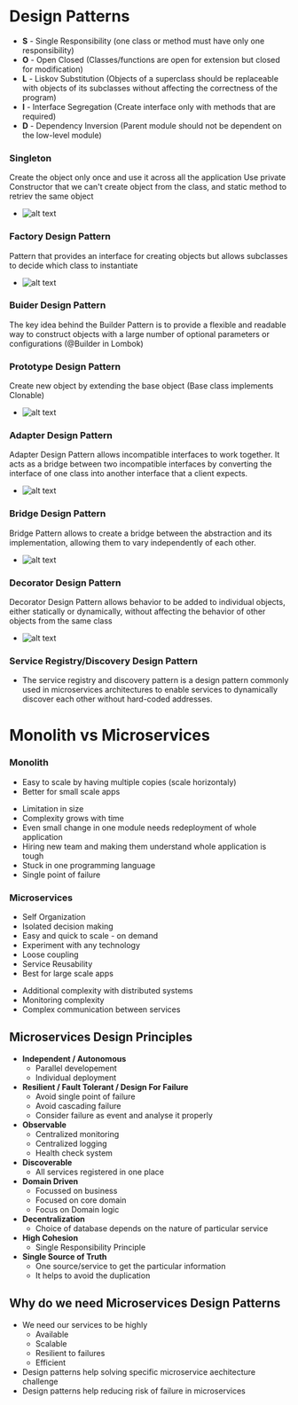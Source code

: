 # Design Patterns
- **S** - Single Responsibility (one class or method must have only one responsibility)
- **O** - Open Closed (Classes/functions are open for extension but closed for modification)
- **L** - Liskov Substitution (Objects of a superclass should be replaceable with objects of its subclasses without affecting the correctness of the program)
- **I** - Interface Segregation (Create interface only with methods that are required)
- **D** - Dependency Inversion (Parent module should not be dependent on the low-level module)
### Singleton
Create the object only once and use it across all the application
Use private Constructor that we can't create object from the class, and static method to retriev the same object
- ![alt text](../static/singleton-dp.png)
### Factory Design Pattern
Pattern that provides an interface for creating objects but allows subclasses to decide which class to instantiate
- ![alt text](../static/factory-dp.png)
### Buider Design Pattern
The key idea behind the Builder Pattern is to provide a flexible and readable way to construct objects with a large number of optional parameters or configurations (@Builder in Lombok)
### Prototype Design Pattern
Create new object by extending the base object (Base class implements Clonable)
- ![alt text](../static/prototype-dp.png)
### Adapter Design Pattern
Adapter Design Pattern allows incompatible interfaces to work together. It acts as a bridge between two incompatible interfaces by converting the interface of one class into another interface that a client expects.
- ![alt text](../static/adapter-dp.png)
### Bridge Design Pattern 
Bridge Pattern allows to create a bridge between the abstraction and its implementation, allowing them to vary independently of each other. 
- ![alt text](../static/bridge-dp.png)
### Decorator Design Pattern
Decorator Design Pattern allows behavior to be added to individual objects, either statically or dynamically, without affecting the behavior of other objects from the same class
- ![alt text](../static/decorator-dp.png)
### Service Registry/Discovery Design Pattern
- The service registry and discovery pattern is a design pattern commonly used in microservices architectures to enable services to dynamically discover each other without hard-coded addresses. 
# Monolith vs Microservices
### Monolith
+ Easy to scale by having multiple copies (scale horizontaly)
+ Better for small scale apps
- Limitation in size
- Complexity grows with time
- Even small change in one module needs redeployment of whole application
- Hiring new team and making them understand whole application is tough
- Stuck in one programming language
- Single point of failure
### Microservices
+ Self Organization
+ Isolated decision making
+ Easy and quick to scale - on demand
+ Experiment with any technology
+ Loose coupling
+ Service Reusability
+ Best for large scale apps
- Additional complexity with distributed systems
- Monitoring complexity
- Complex communication between services
## Microservices Design Principles
- **Independent / Autonomous**
    - Parallel developement
    - Individual deployment
- **Resilient / Fault Tolerant / Design For Failure**
    - Avoid single point of failure
    - Avoid cascading failure
    - Consider failure as event and analyse it properly
- **Observable**
    - Centralized monitoring
    - Centralized logging
    - Health check system
- **Discoverable**
    - All services registered in one place
- **Domain Driven**
    - Focussed on business
    - Focused on core domain
    - Focus on Domain logic
- **Decentralization**
    - Choice of database depends on the nature of particular service
- **High Cohesion**
    - Single Responsibility Principle
- **Single Source of Truth**
    - One source/service to get the particular information
    - It helps to avoid the duplication
## Why do we need Microservices Design Patterns
- We need our services to be highly
    - Available
    - Scalable
    - Resilient to failures
    - Efficient
- Design patterns help solving specific microservice aechitecture challenge
- Design patterns help reducing risk of failure in microservices